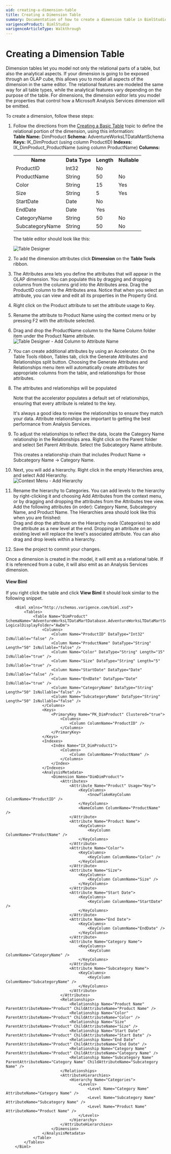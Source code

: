 ```yaml
---
uid: creating-a-dimension-table
title: Creating a Dimension Table
summary: Documentation of how to create a dimension table in BimlStudio
varigenceProduct: BimlStudio
varigenceArticleType: Walkthrough
---
```

# Creating a Dimension Table

Dimension tables let you model not only the relational parts of a table, but also the analytical aspects. If your dimension is going to be exposed through an OLAP cube, this allows you to model all aspects of the dimension in the same editor. The relational features are modeled the same way for all table types, while the analytical features vary depending on the purpose of the table. For dimensions, the dimension editor lets you model the properties that control how a Microsoft Analysis Services dimension will be emitted.

To create a dimension, follow these steps:

1.  Follow the directions from the [Creating a Basic Table](creating-a-basic-table.md) topic to define the relational portion of the dimension, using this information:  
    **Table Name:** DimProduct
    **Schema:** AdventureWorksLTDataMartSchema
    **Keys:** IK_DimProduct (using column ProductID)
    **Indexes:** IX_DimProduct_ProductName (using column ProductName)
    **Columns:**

    <table>
    <tbody>
    <tr>
    <th>Name</th>
    <th>Data Type</th>
    <th>Length</th>
    <th>Nullable</th>
    </tr>
    <tr>
    <td>ProductID</td>
    <td>Int32</td>
    <td>No</td>
    </tr>
    <tr>
    <td>ProductName</td>
    <td>String</td>
    <td>50</td>
    <td>No</td>
    </tr>
    <tr>
    <td>Color</td>
    <td>String</td>
    <td>15</td>
    <td>Yes</td>
    </tr>
    <tr>
    <td>Size</td>
    <td>String</td>
    <td>5</td>
    <td>Yes</td>
    </tr>
    <tr>
    <td>StartDate</td>
    <td>Date</td>
    <td>No</td>
    </tr>
    <tr>
    <td>EndDate</td>
    <td>Date</td>
    <td>Yes</td>
    </tr>
    <tr>
    <td>CategoryName</td>
    <td>String</td>
    <td>50</td>
    <td>No</td>
    </tr>
    <tr>
    <td>SubcategoryName</td>
    <td>String</td>
    <td>50</td>
    <td>No</td>
    </tr>
    </tbody>
    </table>


    The table editor should look like this:

    ![Table Designer](https://varigencecom.blob.core.windows.net/images-mistdocumentation/007_Step02.png)
2.  To add the dimension attributes click **Dimension** on the **Table Tools** ribbon.
3.  The Attributes area lets you define the attributes that will appear in the OLAP dimension. You can populate this by dragging and dropping columns from the columns grid into the Attributes area. Drag the ProductID column to the Attributes area. Notice that when you select an attribute, you can view and edit all its properties in the Property Grid.
4.  Right click on the Product attribute to set the attribute usage to Key.  
5.  Rename the attribute to Product Name using the context menu or by pressing F2 with the attribute selected.
6.  Drag and drop the ProductName column to the Name Column folder item under the Product Name attribute.  
    ![Table Designer - Add Column to Attribute Name](https://varigencecom.blob.core.windows.net/images-mistdocumentation/007_Step06.gif)
7.  You can create additional attributes by using an Accelerator. On the Table Tools ribbon, Tables tab, click the Generate Attributes and Relationships split button. Choosing the Generate Attributes and Relationships menu item will automatically create attributes for appropriate columns from the table, and relationships for those attributes.  
8.  The attributes and relationships will be populated  

    Note that the accelerator populates a default set of relationships, ensuring that every attribute is related to the key.

    It's always a good idea to review the relationships to ensure they match your data. Attribute relationships are important to getting the best performance from Analysis Services.

9.  To adjust the relationships to reflect the data, locate the Category Name relationship in the Relationships area. Right click on the Parent folder and select Set Parent Attribute. Select the Subcategory Name attribute.  

    This creates a relationship chain that includes Product Name -> Subcategory Name -> Category Name.

10.  Next, you will add a hierarchy. Right click in the empty Hierarchies area, and select Add Hierarchy.  
    ![Context Menu - Add Hierarchy](https://varigencecom.blob.core.windows.net/images-mistdocumentation/007_Step10.gif)
11.  Rename the hierarchy to Categories. You can add levels to the hierarchy by right-clicking it and choosing Add Attributes from the context menu, or by dragging and dropping the attributes from the Attributes tree view. Add the following attributes (in order): Category Name, Subcategory Name, and Product Name. The Hierarchies area should look like this when you are finished:  
Drag and drop the attribute on the Hierarchy node (Categories) to add the attribute as a new level at the end. Dropping an attribute on an existing level will replace the level's associated attribute. You can also drag and drop levels within a hierarchy.

12.  Save the project to commit your changes.

Once a dimension is created in the model, it will emit as a relational table. If it is referenced from a cube, it will also emit as an Analysis Services dimension.

#### View Biml
If you right click the table and click **View Biml** it should look similar to the following snippet.

```biml
    <Biml xmlns="http://schemas.varigence.com/biml.xsd">
        <Tables>
            <Table Name="DimProduct" SchemaName="AdventureWorksLTDataMartDatabase.AdventureWorksLTDataMartSchema" LogicalDisplayFolder="AwDm">
                <Columns>
                    <Column Name="ProductID" DataType="Int32" IsNullable="false" />
                    <Column Name="ProductName" DataType="String" Length="50" IsNullable="false" />
                    <Column Name="Color" DataType="String" Length="15" IsNullable="true" />
                    <Column Name="Size" DataType="String" Length="5" IsNullable="true" />
                    <Column Name="StartDate" DataType="Date" IsNullable="false" />
                    <Column Name="EndDate" DataType="Date" IsNullable="true" />
                    <Column Name="CategoryName" DataType="String" Length="50" IsNullable="false" />
                    <Column Name="SubcategoryName" DataType="String" Length="50" IsNullable="false" />
                </Columns>
                <Keys>
                    <PrimaryKey Name="PK_DimProduct" Clustered="true">
                        <Columns>
                            <Column ColumnName="ProductID" />
                        </Columns>
                    </PrimaryKey>
                </Keys>
                <Indexes>
                    <Index Name="IX_DimProduct1">
                        <Columns>
                            <Column ColumnName="ProductName" />
                        </Columns>
                    </Index>
                </Indexes>
                <AnalysisMetadata>
                    <Dimension Name="DimDimProduct">
                        <Attributes>
                            <Attribute Name="Product" Usage="Key">
                                <KeyColumns>
                                    <SnowflakeKeyColumn ColumnName="ProductID" />
                                </KeyColumns>
                                <NameColumn ColumnName="ProductName" />
                            </Attribute>
                            <Attribute Name="Product Name">
                                <KeyColumns>
                                    <KeyColumn ColumnName="ProductName" />
                                </KeyColumns>
                            </Attribute>
                            <Attribute Name="Color">
                                <KeyColumns>
                                    <KeyColumn ColumnName="Color" />
                                </KeyColumns>
                            </Attribute>
                            <Attribute Name="Size">
                                <KeyColumns>
                                    <KeyColumn ColumnName="Size" />
                                </KeyColumns>
                            </Attribute>
                            <Attribute Name="Start Date">
                                <KeyColumns>
                                    <KeyColumn ColumnName="StartDate" />
                                </KeyColumns>
                            </Attribute>
                            <Attribute Name="End Date">
                                <KeyColumns>
                                    <KeyColumn ColumnName="EndDate" />
                                </KeyColumns>
                            </Attribute>
                            <Attribute Name="Category Name">
                                <KeyColumns>
                                    <KeyColumn ColumnName="CategoryName" />
                                </KeyColumns>
                            </Attribute>
                            <Attribute Name="Subcategory Name">
                                <KeyColumns>
                                    <KeyColumn ColumnName="SubcategoryName" />
                                </KeyColumns>
                            </Attribute>
                        </Attributes>
                        <Relationships>
                            <Relationship Name="Product Name" ParentAttributeName="Product" ChildAttributeName="Product Name" />
                            <Relationship Name="Color" ParentAttributeName="Product" ChildAttributeName="Color" />
                            <Relationship Name="Size" ParentAttributeName="Product" ChildAttributeName="Size" />
                            <Relationship Name="Start Date" ParentAttributeName="Product" ChildAttributeName="Start Date" />
                            <Relationship Name="End Date" ParentAttributeName="Product" ChildAttributeName="End Date" />
                            <Relationship Name="Category Name" ParentAttributeName="Product" ChildAttributeName="Category Name" />
                            <Relationship Name="Subcategory Name" ParentAttributeName="Category Name" ChildAttributeName="Subcategory Name" />
                        </Relationships>
                        <AttributeHierarchies>
                            <Hierarchy Name="Categories">
                                <Levels>
                                    <Level Name="Category Name" AttributeName="Category Name" />
                                    <Level Name="Subcategory Name" AttributeName="Subcategory Name" />
                                    <Level Name="Product Name" AttributeName="Product Name" />
                                </Levels>
                            </Hierarchy>
                        </AttributeHierarchies>
                    </Dimension>
                </AnalysisMetadata>
            </Table>
        </Tables>
    </Biml>
```
